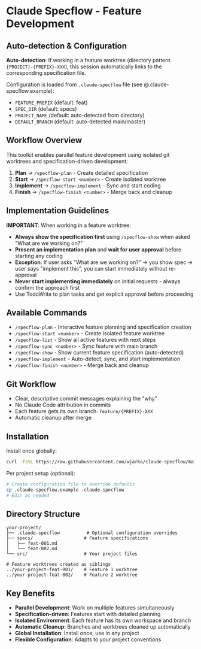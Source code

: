 # Claude Specflow - Feature Development

## Auto-detection & Configuration

**Auto-detection**: If working in a feature worktree (directory pattern `{PROJECT}-{PREFIX}-XXX`), this session automatically links to the corresponding specification file.

Configuration is loaded from `.claude-specflow` file (see @.claude-specflow.example):
- `FEATURE_PREFIX` (default: feat)
- `SPEC_DIR` (default: specs)  
- `PROJECT_NAME` (default: auto-detected from directory)
- `DEFAULT_BRANCH` (default: auto-detected main/master)

## Workflow Overview

This toolkit enables parallel feature development using isolated git worktrees and specification-driven development:

1. **Plan** → `/specflow-plan` - Create detailed specification
2. **Start** → `/specflow-start <number>` - Create isolated worktree
3. **Implement** → `/specflow-implement` - Sync and start coding
4. **Finish** → `/specflow-finish <number>` - Merge back and cleanup

## Implementation Guidelines

**IMPORTANT**: When working in a feature worktree:
- **Always show the specification first** using `/specflow-show` when asked "What are we working on?"
- **Present an implementation plan** and **wait for user approval** before starting any coding
- **Exception**: If user asks "What are we working on?" → you show spec → user says "implement this", you can start immediately without re-approval
- **Never start implementing immediately** on initial requests - always confirm the approach first
- Use TodoWrite to plan tasks and get explicit approval before proceeding

## Available Commands

- `/specflow-plan` - Interactive feature planning and specification creation
- `/specflow-start <number>` - Create isolated feature worktree
- `/specflow-list` - Show all active features with next steps
- `/specflow-sync <number>` - Sync feature with main branch
- `/specflow-show` - Show current feature specification (auto-detected)
- `/specflow-implement` - Auto-detect, sync, and start implementation
- `/specflow-finish <number>` - Merge back and cleanup

## Git Workflow

- Clear, descriptive commit messages explaining the "why"
- No Claude Code attribution in commits
- Each feature gets its own branch: `feature/{PREFIX}-XXX`
- Automatic cleanup after merge

## Installation

Install once globally:
```bash
curl -fsSL https://raw.githubusercontent.com/wjarka/claude-specflow/main/install.sh | bash
```

Per project setup (optional):
```bash
# Create configuration file to override defaults
cp .claude-specflow.example .claude-specflow
# Edit as needed
```

## Directory Structure

```
your-project/
├── .claude-specflow          # Optional configuration overrides
├── specs/                   # Feature specifications  
│   ├── feat-001.md
│   └── feat-002.md
└── src/                     # Your project files

# Feature worktrees created as siblings
../your-project-feat-001/    # Feature 1 worktree
../your-project-feat-002/    # Feature 2 worktree
```

## Key Benefits

- **Parallel Development**: Work on multiple features simultaneously
- **Specification-driven**: Features start with detailed planning
- **Isolated Environment**: Each feature has its own workspace and branch
- **Automatic Cleanup**: Branches and worktrees cleaned up automatically
- **Global Installation**: Install once, use in any project
- **Flexible Configuration**: Adapts to your project conventions